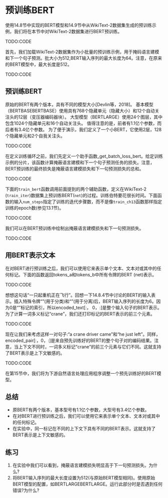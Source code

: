 

<!--
 * @version:
 * @Author:  StevenJokes https://github.com/StevenJokes
 * @Date: 2020-08-15 14:46:54
 * @LastEditors:  StevenJokes https://github.com/StevenJokes
 * @LastEditTime: 2020-08-15 14:58:32
 * @Description:
 * @TODO::
 * @Reference:http://preview.d2l.ai/d2l-en/master/chapter_natural-language-processing-pretraining/bert-pretraining.html
-->

# 预训练BERT

使用14.8节中实现的BERT模型和14.9节中从WikiText-2数据集生成的预训练示例，我们将在本节中对WikiText-2数据集进行BERT预训练。

TODO:CODE

首先，我们加载WikiText-2数据集作为小批量的预训练示例，用于掩码语言建模和下一个句子预测。批大小为512,BERT输入序列的最大长度为64。注意，在原来的BERT模型中，最大长度是512。

TODO:CODE

## 预训练BERT

原始的BERT有两个版本，具有不同的模型大小[Devlin等，2018]。 基本模型（BERTBASEBERTBASE）使用具有768个隐藏单元（隐藏大小）和12个自动关注头的12层（变压器编码器块）。 大型模型（BERTLARGE）使用24个图层，其中包含1024个隐藏单元和16个自动关注头。 值得注意的是，前者有1.1亿个参数，而后者有3.4亿个参数。 为了便于演示，我们定义了一个小BERT，它使用2层，128个隐藏单元和2个自我关注头。

TODO:CODE

在定义训练循环之前，我们先定义一个助手函数_get_batch_loss_bert。给定训练示例的分片，该函数计算掩蔽语言建模和下一个句子预测任务的损失。注意，BERT预训练的最终损失是掩蔽语言建模损失和下一句预测损失的总和。

TODO:CODE

下面的`train_bert`函数调用前面提到的两个辅助函数，定义在WikiText-2 (`train_iter`)数据集上预训练BERT(`net`)的过程。训练伯特要花很长时间。下面函数的输入`num_steps`指定了训练的迭代步骤数，而不是像`train_ch13`函数那样指定训练的epoch数(参见13.1节)。

TODO:CODE

我们可以在BERT预训练中绘制出掩蔽语言建模损失和下一句预测损失。

TODO:CODE

## 用BERT表示文本

在对BERT进行预训练之后，我们可以使用它来表示单个文本、文本对或其中的任何标记。下面的函数返回tokens_a和tokens_b中所有令牌的BERT (net)表示。

TODO:CODE

想想这句话“一只起重机正在飞行”。回想一下14.8.4节中讨论的BERT的输入表示。插入特殊令牌“<cls>”(用于分类)和“<sep>”(用于分离)后，BERT输入序列的长度为6。因为0是“<cls>”标记的索引，所以encoded_text[:， 0，:]是整个输入句子的BERT表示。为了计算一词多义标记“crane”，我们还打印标记的BERT表示的前三个元素。

TODO:CODE

现在让我们来考虑这样一对句子:“a crane driver came”和“he just left”。同样，encoded_pair[:，0，:]是来自预先训练好的BERT的整个句子对的编码结果。注意，当上下文不同时，一词多义标记“crane”的前三个元素与它们不同。这就支持了BERT表示是上下文敏感的。

TODO:CODE

在第15节中，我们将为下游自然语言处理应用程序调整一个预先训练好的BERT模型。

## 总结

* 原BERT有两个版本，基本型号有1.1亿个参数，大型号有3.4亿个参数。
* 在对BERT进行预训练之后，我们可以使用它来表示单个文本、文本对或其中的任何标记。
* 在实验中，同一标记在不同的上下文下具有不同的BERT表示。这就支持了BERT表示是上下文敏感的。

## 练习

1. 在实验中我们可以看到，掩蔽语言建模损失明显高于下一句预测损失。为什么?
1. 将BERT输入序列的最大长度设置为512(与原始BERT模型相同)。使用原始BERT模型的配置，如BERTLARGEBERTLARGE。运行此部分时是否遇到任何错误?为什么?
